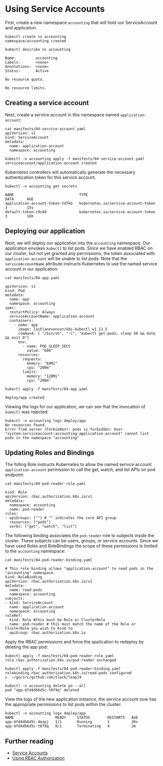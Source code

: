 # Using Service Accounts

First, create a new namespace `accounting` that will hold our ServiceAccount and application.

```console
kubectl create ns accounting
namespace/accounting created
```

```console
kubectl describe ns accounting

Name:         accounting
Labels:       <none>
Annotations:  <none>
Status:       Active

No resource quota.

No resource limits.
```

## Creating a service account

Next, create a service account in this namespace named `application-account`:

```console
cat manifests/04-service-account.yaml
apiVersion: v1
kind: ServiceAccount
metadata:
  name: application-account
  namespace: accounting
```

```console
kubectl -n accounting apply -f manifests/04-service-account.yaml
serviceaccount/application-account created
```

Kubernetes controllers will automatically generate the necessary authentication token for this service account.

```console
kubectl -n accounting get secrets

NAME                              TYPE                                  DATA      AGE
application-account-token-tdfkb   kubernetes.io/service-account-token   3         15s
default-token-c9s94               kubernetes.io/service-account-token   3         16h
```

## Deploying our application

Next, we will deploy our application into the `accounting` namespace. Our application envokes `kubectl` to list pods. Since we have enabled RBAC on our cluster, but not yet granted any permissions, the token associated with `application-account` will be unable to list pods. Note that the `serviceAccountName` attribute instructs Kubernetes to use the named service account in our application:

```console
cat manifests/04-app.yaml

apiVersion: v1
kind: Pod
metadata:
  name: app
  namespace: accounting
spec:
  restartPolicy: Always
  serviceAccountName: application-account
  containers:
    - name: app
      image: lachlanevenson/k8s-kubectl:v1.11.5
      command: [ "/bin/sh", "-c", "kubectl get pods; sleep 30 && date && exit 0"]
      env:
        - name: POD_SLEEP_SECS
          value: "600"
      resources:
        requests:
          memory: "64Mi"
          cpu: "200m"
        limits:
          memory: "128Mi"
          cpu: "200m"

kubectl apply -f manifests/04-app.yaml

deploy/app created
```

Viewing the logs for our application, we can see that the invocation of `kubectl` was rejected:

```console
kubectl -n accounting logs deploy/app
No resources found.
Error from server (Forbidden): pods is forbidden: User "system:serviceaccount:accounting:application-account" cannot list pods in the namespace "accounting"
```

## Updating Roles and Bindings

The folling Role instructs Kubernetes to allow the named serivce account `application-account` permission to call the get, watch, and list APIs on pod endpoint:

```console
cat manifests/04-pod-reader-role.yaml

kind: Role
apiVersion: rbac.authorization.k8s.io/v1
metadata:
  namespace: accounting
  name: pod-reader
rules:
- apiGroups: [""] # "" indicates the core API group
  resources: ["pods"]
  verbs: ["get", "watch", "list"]
```

The following binding associates the `pod-reader` role to subjects inside the cluster. These subjects can be users, groups, or service accounts. Since we have used Roles and RoleBindings the scope of these permissions is limited to the `accounting` namespace:

```console
cat manifests/04-pod-reader-binding.yaml

# This role binding allows "application-account" to read pods in the "accounting" namespace.
kind: RoleBinding
apiVersion: rbac.authorization.k8s.io/v1
metadata:
  name: read-pods
  namespace: accounting
subjects:
- kind: ServiceAccount
  name: application-account
  namespace: accounting
roleRef:
  kind: Role #this must be Role or ClusterRole
  name: pod-reader # this must match the name of the Role or ClusterRole you wish to bind to
  apiGroup: rbac.authorization.k8s.io
```

Apply the RBAC permissions and force the application to redeploy by deleting the app pod:

```console
kubectl apply -f manifests/04-pod-reader-role.yaml
role.rbac.authorization.k8s.io/pod-reader unchanged

kubectl apply -f manifests/04-pod-reader-binding.yaml
rolebinding.rbac.authorization.k8s.io/read-pods configured
✔  ~/go/src/github.com/slack/leap19
```

```console
kubectl -n accounting delete po --all
pod "app-6fd4db6d5c-t8f9q" deleted
```

View the logs of the new application instance, the service account now has the appropriate permissions to list pods within the cluster:

```console
kubectl -n accounting logs deploy/app
NAME                   READY     STATUS        RESTARTS   AGE
app-6fd4db6d5c-4mzpj   1/1       Running       1          20s
app-6fd4db6d5c-t8f9q   0/1       Terminating   4          2m
```

## Further reading

* [Service Accounts](https://kubernetes.io/docs/tasks/configure-pod-container/configure-service-account/)
* [Using RBAC Authorization](https://kubernetes.io/docs/reference/access-authn-authz/rbac/)